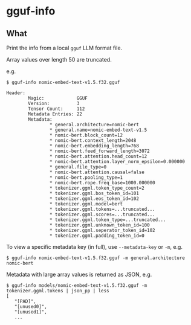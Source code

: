 # gguf-info

## What

Print the info from a local `gguf` LLM format file.

Array values over length 50 are truncated.

e.g.

```
$ gguf-info nomic-embed-text-v1.5.f32.gguf

Header:
        Magic:            GGUF
        Version:          3
        Tensor Count:     112
        Metadata Entries: 22
        Metadata:
                * general.architecture=nomic-bert
                * general.name=nomic-embed-text-v1.5
                * nomic-bert.block_count=12
                * nomic-bert.context_length=2048
                * nomic-bert.embedding_length=768
                * nomic-bert.feed_forward_length=3072
                * nomic-bert.attention.head_count=12
                * nomic-bert.attention.layer_norm_epsilon=0.000000
                * general.file_type=0
                * nomic-bert.attention.causal=false
                * nomic-bert.pooling_type=1
                * nomic-bert.rope.freq_base=1000.000000
                * tokenizer.ggml.token_type_count=2
                * tokenizer.ggml.bos_token_id=101
                * tokenizer.ggml.eos_token_id=102
                * tokenizer.ggml.model=bert
                * tokenizer.ggml.tokens=...truncated...
                * tokenizer.ggml.scores=...truncated...
                * tokenizer.ggml.token_type=...truncated...
                * tokenizer.ggml.unknown_token_id=100
                * tokenizer.ggml.seperator_token_id=102
                * tokenizer.ggml.padding_token_id=0
```

To view a specific metadata key (in full), use `--metadata-key` or `-m`, e.g. 
```
$ gguf-info nomic-embed-text-v1.5.f32.gguf -m general.architecture
nomic-bert
```

Metadata with large array values is returned as JSON, e.g.

```
$ gguf-info models/nomic-embed-text-v1.5.f32.gguf -m tokenizer.ggml.tokens | json_pp | less
[
   "[PAD]",
   "[unused0]",
   "[unused1]",
   ...
```
